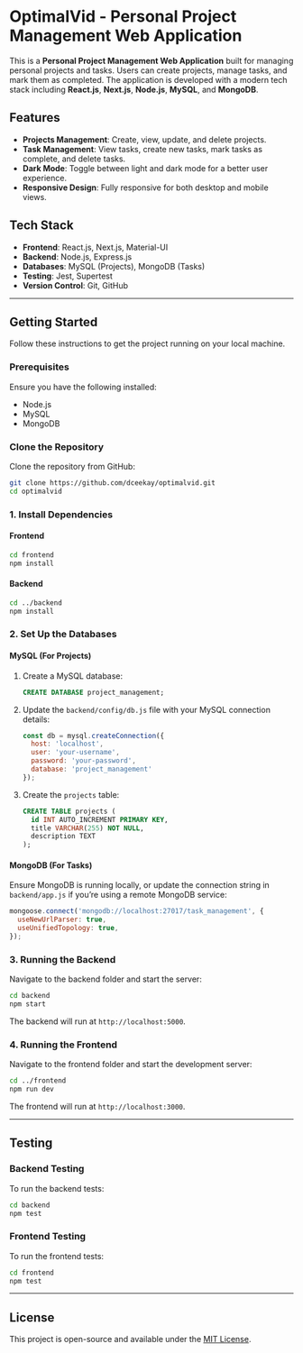 
# OptimalVid - Personal Project Management Web Application

This is a **Personal Project Management Web Application** built for managing personal projects and tasks. Users can create projects, manage tasks, and mark them as completed. The application is developed with a modern tech stack including **React.js**, **Next.js**, **Node.js**, **MySQL**, and **MongoDB**.

## Features

- **Projects Management**: Create, view, update, and delete projects.
- **Task Management**: View tasks, create new tasks, mark tasks as complete, and delete tasks.
- **Dark Mode**: Toggle between light and dark mode for a better user experience.
- **Responsive Design**: Fully responsive for both desktop and mobile views.

## Tech Stack

- **Frontend**: React.js, Next.js, Material-UI
- **Backend**: Node.js, Express.js
- **Databases**: MySQL (Projects), MongoDB (Tasks)
- **Testing**: Jest, Supertest
- **Version Control**: Git, GitHub

---

## Getting Started

Follow these instructions to get the project running on your local machine.

### Prerequisites

Ensure you have the following installed:

- Node.js
- MySQL
- MongoDB

### Clone the Repository

Clone the repository from GitHub:
```bash
git clone https://github.com/dceekay/optimalvid.git
cd optimalvid
```

### 1. Install Dependencies

#### Frontend
```bash
cd frontend
npm install
```

#### Backend
```bash
cd ../backend
npm install
```

### 2. Set Up the Databases

#### MySQL (For Projects)
1. Create a MySQL database:
    ```sql
    CREATE DATABASE project_management;
    ```

2. Update the `backend/config/db.js` file with your MySQL connection details:
    ```js
    const db = mysql.createConnection({
      host: 'localhost',
      user: 'your-username',
      password: 'your-password',
      database: 'project_management'
    });
    ```

3. Create the `projects` table:
    ```sql
    CREATE TABLE projects (
      id INT AUTO_INCREMENT PRIMARY KEY,
      title VARCHAR(255) NOT NULL,
      description TEXT
    );
    ```

#### MongoDB (For Tasks)
Ensure MongoDB is running locally, or update the connection string in `backend/app.js` if you’re using a remote MongoDB service:
```js
mongoose.connect('mongodb://localhost:27017/task_management', {
  useNewUrlParser: true,
  useUnifiedTopology: true,
});
```

### 3. Running the Backend

Navigate to the backend folder and start the server:
```bash
cd backend
npm start
```
The backend will run at `http://localhost:5000`.

### 4. Running the Frontend

Navigate to the frontend folder and start the development server:
```bash
cd ../frontend
npm run dev
```
The frontend will run at `http://localhost:3000`.

---

## Testing

### Backend Testing
To run the backend tests:
```bash
cd backend
npm test
```

### Frontend Testing
To run the frontend tests:
```bash
cd frontend
npm test
```

---

## License

This project is open-source and available under the [MIT License](LICENSE).


